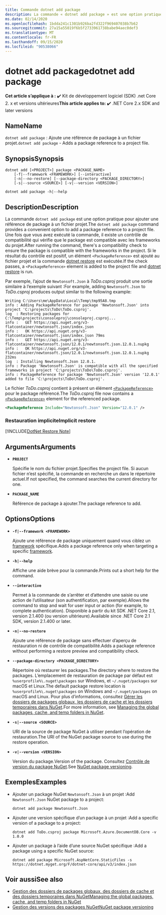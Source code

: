 ```yaml
---
title: Commande dotnet add package
description: La commande « dotnet add package » est une option pratique pour ajouter une référence de package NuGet à un projet.
ms.date: 02/14/2020
ms.openlocfilehash: 1bdda241c1301b926ba2fd322f969407038b7b62
ms.sourcegitcommit: 27a15a55019f6b5f2733961738babe94aec0def3
ms.translationtype: MT
ms.contentlocale: fr-FR
ms.lasthandoff: 09/15/2020
ms.locfileid: "90538066"
---
```

# <a name="dotnet-add-package"></a><span data-ttu-id="46c1f-103">dotnet add package</span><span class="sxs-lookup"><span data-stu-id="46c1f-103">dotnet add package</span></span>

<span data-ttu-id="46c1f-104">**Cet article s’applique à :** ✔️ Kit de développement logiciel (SDK) .net Core 2. x et versions ultérieures</span><span class="sxs-lookup"><span data-stu-id="46c1f-104">**This article applies to:** ✔️ .NET Core 2.x SDK and later versions</span></span>

## <a name="name"></a><span data-ttu-id="46c1f-105">Name</span><span class="sxs-lookup"><span data-stu-id="46c1f-105">Name</span></span>

<span data-ttu-id="46c1f-106">`dotnet add package` : Ajoute une référence de package à un fichier projet.</span><span class="sxs-lookup"><span data-stu-id="46c1f-106">`dotnet add package` - Adds a package reference to a project file.</span></span>

## <a name="synopsis"></a><span data-ttu-id="46c1f-107">Synopsis</span><span class="sxs-lookup"><span data-stu-id="46c1f-107">Synopsis</span></span>

```dotnetcli
dotnet add [<PROJECT>] package <PACKAGE_NAME>
    [-f|--framework <FRAMEWORK>] [--interactive]
    [-n|--no-restore] [--package-directory <PACKAGE_DIRECTORY>]
    [-s|--source <SOURCE>] [-v|--version <VERSION>]

dotnet add package -h|--help
```

## <a name="description"></a><span data-ttu-id="46c1f-108">Description</span><span class="sxs-lookup"><span data-stu-id="46c1f-108">Description</span></span>

<span data-ttu-id="46c1f-109">La commande `dotnet add package` est une option pratique pour ajouter une référence de package à un fichier projet.</span><span class="sxs-lookup"><span data-stu-id="46c1f-109">The `dotnet add package` command provides a convenient option to add a package reference to a project file.</span></span> <span data-ttu-id="46c1f-110">Une fois que vous avez exécuté la commande, il existe un contrôle de compatibilité qui vérifie que le package est compatible avec les frameworks du projet.</span><span class="sxs-lookup"><span data-stu-id="46c1f-110">After running the command, there's a compatibility check to ensure the package is compatible with the frameworks in the project.</span></span> <span data-ttu-id="46c1f-111">Si le résultat du contrôle est positif, un élément `<PackageReference>` est ajouté au fichier projet et la commande [dotnet restore](dotnet-restore.md) est exécutée.</span><span class="sxs-lookup"><span data-stu-id="46c1f-111">If the check passes, a `<PackageReference>` element is added to the project file and [dotnet restore](dotnet-restore.md) is run.</span></span>

<span data-ttu-id="46c1f-112">Par exemple, l’ajout de `Newtonsoft.Json` à *ToDo.csproj* produit une sortie similaire à l’exemple suivant :</span><span class="sxs-lookup"><span data-stu-id="46c1f-112">For example, adding `Newtonsoft.Json` to *ToDo.csproj* produces output similar to the following example:</span></span>

```console
Writing C:\Users\me\AppData\Local\Temp\tmp95A8.tmp
info : Adding PackageReference for package 'Newtonsoft.Json' into project 'C:\projects\ToDo\ToDo.csproj'.
log  : Restoring packages for C:\Temp\projects\consoleproj\consoleproj.csproj...
info :   GET https://api.nuget.org/v3-flatcontainer/newtonsoft.json/index.json
info :   OK https://api.nuget.org/v3-flatcontainer/newtonsoft.json/index.json 79ms
info :   GET https://api.nuget.org/v3-flatcontainer/newtonsoft.json/12.0.1/newtonsoft.json.12.0.1.nupkg
info :   OK https://api.nuget.org/v3-flatcontainer/newtonsoft.json/12.0.1/newtonsoft.json.12.0.1.nupkg 232ms
log  : Installing Newtonsoft.Json 12.0.1.
info : Package 'Newtonsoft.Json' is compatible with all the specified frameworks in project 'C:\projects\ToDo\ToDo.csproj'.
info : PackageReference for package 'Newtonsoft.Json' version '12.0.1' added to file 'C:\projects\ToDo\ToDo.csproj'.
```

<span data-ttu-id="46c1f-113">Le fichier *ToDo.csproj* contient à présent un élément [`<PackageReference>`](/nuget/consume-packages/package-references-in-project-files) pour le package référencé.</span><span class="sxs-lookup"><span data-stu-id="46c1f-113">The *ToDo.csproj* file now contains a [`<PackageReference>`](/nuget/consume-packages/package-references-in-project-files) element for the referenced package.</span></span>

```xml
<PackageReference Include="Newtonsoft.Json" Version="12.0.1" />
```

### <a name="implicit-restore"></a><span data-ttu-id="46c1f-114">Restauration implicite</span><span class="sxs-lookup"><span data-stu-id="46c1f-114">Implicit restore</span></span>

[!INCLUDE[DotNet Restore Note](../../../includes/dotnet-restore-note.md)]

## <a name="arguments"></a><span data-ttu-id="46c1f-115">Arguments</span><span class="sxs-lookup"><span data-stu-id="46c1f-115">Arguments</span></span>

- **`PROJECT`**

  <span data-ttu-id="46c1f-116">Spécifie le nom du fichier projet.</span><span class="sxs-lookup"><span data-stu-id="46c1f-116">Specifies the project file.</span></span> <span data-ttu-id="46c1f-117">Si aucun fichier n’est spécifié, la commande en recherche un dans le répertoire actuel.</span><span class="sxs-lookup"><span data-stu-id="46c1f-117">If not specified, the command searches the current directory for one.</span></span>

- **`PACKAGE_NAME`**

  <span data-ttu-id="46c1f-118">Référence de package à ajouter.</span><span class="sxs-lookup"><span data-stu-id="46c1f-118">The package reference to add.</span></span>

## <a name="options"></a><span data-ttu-id="46c1f-119">Options</span><span class="sxs-lookup"><span data-stu-id="46c1f-119">Options</span></span>

- **`-f|--framework <FRAMEWORK>`**

  <span data-ttu-id="46c1f-120">Ajoute une référence de package uniquement quand vous ciblez un [framework](../../standard/frameworks.md) spécifique.</span><span class="sxs-lookup"><span data-stu-id="46c1f-120">Adds a package reference only when targeting a specific [framework](../../standard/frameworks.md).</span></span>

- **`-h|--help`**

  <span data-ttu-id="46c1f-121">Affiche une aide brève pour la commande.</span><span class="sxs-lookup"><span data-stu-id="46c1f-121">Prints out a short help for the command.</span></span>

- **`--interactive`**

  <span data-ttu-id="46c1f-122">Permet à la commande de s’arrêter et d’attendre une saisie ou une action de l’utilisateur (son authentification, par exemple).</span><span class="sxs-lookup"><span data-stu-id="46c1f-122">Allows the command to stop and wait for user input or action (for example, to complete authentication).</span></span> <span data-ttu-id="46c1f-123">Disponible à partir du kit SDK .NET Core 2.1, version 2.1.400 (ou version ultérieure).</span><span class="sxs-lookup"><span data-stu-id="46c1f-123">Available since .NET Core 2.1 SDK, version 2.1.400 or later.</span></span>

- **`-n|--no-restore`**

  <span data-ttu-id="46c1f-124">Ajoute une référence de package sans effectuer d’aperçu de restauration ni de contrôle de compatibilité.</span><span class="sxs-lookup"><span data-stu-id="46c1f-124">Adds a package reference without performing a restore preview and compatibility check.</span></span>

- **`--package-directory <PACKAGE_DIRECTORY>`**

  <span data-ttu-id="46c1f-125">Répertoire où restaurer les packages.</span><span class="sxs-lookup"><span data-stu-id="46c1f-125">The directory where to restore the packages.</span></span> <span data-ttu-id="46c1f-126">L’emplacement de restauration de package par défaut est `%userprofile%\.nuget\packages` sur Windows, et `~/.nuget/packages` sur macOS et Linux.</span><span class="sxs-lookup"><span data-stu-id="46c1f-126">The default package restore location is `%userprofile%\.nuget\packages` on Windows and `~/.nuget/packages` on macOS and Linux.</span></span> <span data-ttu-id="46c1f-127">Pour plus d’informations, consultez [Gérer les dossiers de packages globaux, les dossiers de cache et les dossiers temporaires dans NuGet](/nuget/consume-packages/managing-the-global-packages-and-cache-folders).</span><span class="sxs-lookup"><span data-stu-id="46c1f-127">For more information, see [Managing the global packages, cache, and temp folders in NuGet](/nuget/consume-packages/managing-the-global-packages-and-cache-folders).</span></span>

- **`-s|--source <SOURCE>`**

  <span data-ttu-id="46c1f-128">URI de la source de package NuGet à utiliser pendant l’opération de restauration.</span><span class="sxs-lookup"><span data-stu-id="46c1f-128">The URI of the NuGet package source to use during the restore operation.</span></span>

- **`-v|--version <VERSION>`**

  <span data-ttu-id="46c1f-129">Version du package.</span><span class="sxs-lookup"><span data-stu-id="46c1f-129">Version of the package.</span></span> <span data-ttu-id="46c1f-130">Consultez [Contrôle de version du package NuGet](/nuget/reference/package-versioning).</span><span class="sxs-lookup"><span data-stu-id="46c1f-130">See [NuGet package versioning](/nuget/reference/package-versioning).</span></span>

## <a name="examples"></a><span data-ttu-id="46c1f-131">Exemples</span><span class="sxs-lookup"><span data-stu-id="46c1f-131">Examples</span></span>

- <span data-ttu-id="46c1f-132">Ajouter un package NuGet `Newtonsoft.Json` à un projet :</span><span class="sxs-lookup"><span data-stu-id="46c1f-132">Add `Newtonsoft.Json` NuGet package to a project:</span></span>

  ```dotnetcli
  dotnet add package Newtonsoft.Json
  ```

- <span data-ttu-id="46c1f-133">Ajouter une version spécifique d’un package à un projet :</span><span class="sxs-lookup"><span data-stu-id="46c1f-133">Add a specific version of a package to a project:</span></span>

  ```dotnetcli
  dotnet add ToDo.csproj package Microsoft.Azure.DocumentDB.Core -v 1.0.0
  ```

- <span data-ttu-id="46c1f-134">Ajouter un package à l’aide d’une source NuGet spécifique :</span><span class="sxs-lookup"><span data-stu-id="46c1f-134">Add a package using a specific NuGet source:</span></span>

  ```dotnetcli
  dotnet add package Microsoft.AspNetCore.StaticFiles -s https://dotnet.myget.org/F/dotnet-core/api/v3/index.json
  ```

## <a name="see-also"></a><span data-ttu-id="46c1f-135">Voir aussi</span><span class="sxs-lookup"><span data-stu-id="46c1f-135">See also</span></span>

- [<span data-ttu-id="46c1f-136">Gestion des dossiers de packages globaux, des dossiers de cache et des dossiers temporaires dans NuGet</span><span class="sxs-lookup"><span data-stu-id="46c1f-136">Managing the global packages, cache, and temp folders in NuGet</span></span>](/nuget/consume-packages/managing-the-global-packages-and-cache-folders)
- [<span data-ttu-id="46c1f-137">Gestion des versions des packages NuGet</span><span class="sxs-lookup"><span data-stu-id="46c1f-137">NuGet package versioning</span></span>](/nuget/reference/package-versioning)
